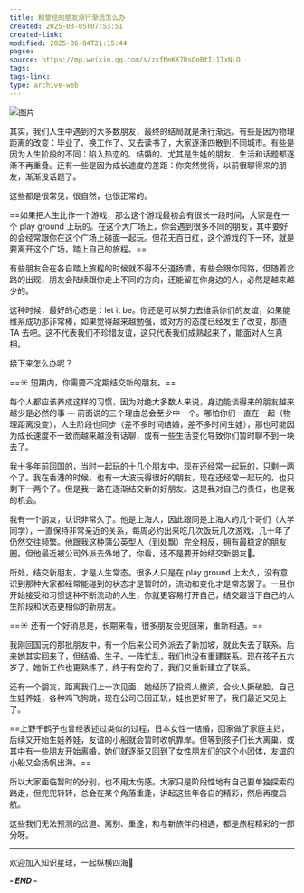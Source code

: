```yaml
---
title: 和曾经的朋友渐行渐远怎么办
created: 2025-03-05T07:53:51
created-link: 
modified: 2025-06-04T21:15:44
pagse: 
source: https://mp.weixin.qq.com/s/zxfNeKK7RsGoBtIi1TxNLQ
tags: 
tags-link: 
type: archive-web
---
```


![图片](https://mmbiz.qpic.cn/sz_mmbiz_jpg/0cUXVW5jAqFz2nCFxiaAibic1KqG9odyB73NBxtLW3ZOqsGyAboEgAwcm1usibO4zic3M1KuAMbYWN2owomApfz3hhA/640?wx_fmt=jpeg&tp=webp&wxfrom=5&wx_lazy=1&wx_co=1)

其实，我们人生中遇到的大多数朋友，最终的结局就是渐行渐远。有些是因为物理距离的改变：毕业了、换工作了、又去读书了，大家逐渐四散到不同城市。有些是因为人生阶段的不同：陷入热恋的、结婚的、尤其是生娃的朋友，生活和话题都逐渐不再重叠。还有一些是因为成长速度的差距：你突然觉得，以前很聊得来的朋友，渐渐没话题了。

这些都是很常见，很自然，也很正常的。

==如果把人生比作一个游戏，那么这个游戏最初会有很长一段时间，大家是在一个 play ground 上玩的。在这个大广场上，你会遇到很多不同的朋友，其中要好的会经常跟你在这个广场上碰面一起玩。但花无百日红，这个游戏的下一环，就是要离开这个广场，踏上自己的旅程。==

有些朋友会在各自踏上旅程的时候就不得不分道扬镳，有些会跟你同路，但随着岔路的出现，朋友会陆续跟你走上不同的方向，还能留在你身边的人，必然是越来越少的。

这种时候，最好的心态是：let it be。你还是可以努力去维系你们的友谊，如果能维系成功那非常棒，如果觉得越来越勉强，或对方的态度已经发生了改变，那随 TA 去吧。这不代表我们不珍惜友谊，这只代表我们成熟起来了，能面对人生真相。

接下来怎么办呢？

==☀️ 短期内，你需要不定期结交新的朋友。==

每个人都应该养成这样的习惯，因为对绝大多数人来说，身边能谈得来的朋友越来越少是必然的事 — 前面说的三个理由总会至少中一个。哪怕你们一直在一起（物理距离没变），人生阶段也同步（差不多时间结婚，差不多时间生娃），那也可能因为成长速度不一致而越来越没有话聊，或有一些生活变化导致你们暂时聊不到一块去了。

我十多年前回国的，当时一起玩的十几个朋友中，现在还经常一起玩的，只剩一两个了。我在香港的时候，也有一大波玩得很好的朋友，现在还经常一起玩的，也只剩下一两个了。但是我一路在逐渐结交新的好朋友。这是我对自己的责任，也是我的机会。

我有一个朋友，认识非常久了。他是上海人，因此跟同是上海人的几个哥们（大学同学），一直保持非常亲近的关系，每周必约出来吃几次饭玩几次游戏，几十年了仍然交往频繁。他跟我这种蒲公英型人（到处飘）完全相反，拥有最稳定的朋友圈。但他最近被公司外派去外地了，你看，还不是要开始结交新朋友🤭。

所处，结交新朋友，才是人生常态。很多人只是在 play ground 上太久，没有意识到那种大家都经常能碰到的状态才是暂时的，流动和变化才是常态罢了。一旦你开始接受和习惯这种不断流动的人生，你就更容易打开自己，结交跟当下自己的人生阶段和状态更相似的新朋友。

==☀️ 还有一个好消息是，长期来看，很多朋友会兜回来，重新相遇。==

我刚回国玩的那批朋友中，有一个后来公司外派去了新加坡，就此失去了联系。后来她其实回来了，但结婚、生子、一阵忙乱，我们也没有重建联系。现在孩子五六岁了，她新工作也更熟练了，终于有空约了，我们又重新建立了联系。

还有一个朋友，距离我们上一次见面，她经历了投资人撤资，合伙人撕破脸，自己生娃养娃，各种鸡飞狗跳，现在公司已回正轨，娃也更好带了，我们最近又见上了。

==上野千鹤子也曾经表述过类似的过程，日本女性一结婚，回家做了家庭主妇，后续又开始生娃养娃，友谊的小船就会暂时收帆靠岸。但等到孩子们长大离巢，或其中有一些朋友开始离婚，她们就逐渐又回到了女性朋友们的这个小团体，友谊的小船又会扬帆出海。==

所以大家面临暂时的分别，也不用太伤感。大家只是阶段性地有自己要单独探索的路走，但兜兜转转，总会在某个角落重逢，讲起这些年各自的精彩，然后再度启航。

这些我们无法预测的岔道、离别、重逢，和与新旅伴的相遇，都是旅程精彩的一部分呀。

---

欢迎加入知识星球，一起纵横四海🌊

***\- END -***
